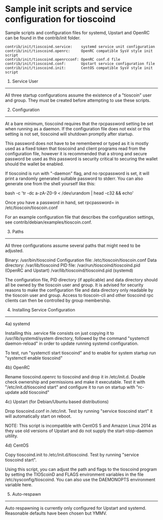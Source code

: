 Sample init scripts and service configuration for tioscoind
==========================================================

Sample scripts and configuration files for systemd, Upstart and OpenRC
can be found in the contrib/init folder.

    contrib/init/tioscoind.service:    systemd service unit configuration
    contrib/init/tioscoind.openrc:     OpenRC compatible SysV style init script
    contrib/init/tioscoind.openrcconf: OpenRC conf.d file
    contrib/init/tioscoind.conf:       Upstart service configuration file
    contrib/init/tioscoind.init:       CentOS compatible SysV style init script

1. Service User
---------------------------------

All three startup configurations assume the existence of a "tioscoin" user
and group.  They must be created before attempting to use these scripts.

2. Configuration
---------------------------------

At a bare minimum, tioscoind requires that the rpcpassword setting be set
when running as a daemon.  If the configuration file does not exist or this
setting is not set, tioscoind will shutdown promptly after startup.

This password does not have to be remembered or typed as it is mostly used
as a fixed token that tioscoind and client programs read from the configuration
file, however it is recommended that a strong and secure password be used
as this password is security critical to securing the wallet should the
wallet be enabled.

If tioscoind is run with "-daemon" flag, and no rpcpassword is set, it will
print a randomly generated suitable password to stderr.  You can also
generate one from the shell yourself like this:

bash -c 'tr -dc a-zA-Z0-9 < /dev/urandom | head -c32 && echo'

Once you have a password in hand, set rpcpassword= in /etc/tioscoin/tioscoin.conf

For an example configuration file that describes the configuration settings,
see contrib/debian/examples/tioscoin.conf.

3. Paths
---------------------------------

All three configurations assume several paths that might need to be adjusted.

Binary:              /usr/bin/tioscoind
Configuration file:  /etc/tioscoin/tioscoin.conf
Data directory:      /var/lib/tioscoind
PID file:            /var/run/tioscoind/tioscoind.pid (OpenRC and Upstart)
                     /var/lib/tioscoind/tioscoind.pid (systemd)

The configuration file, PID directory (if applicable) and data directory
should all be owned by the tioscoin user and group.  It is advised for security
reasons to make the configuration file and data directory only readable by the
tioscoin user and group.  Access to tioscoin-cli and other tioscoind rpc clients
can then be controlled by group membership.

4. Installing Service Configuration
-----------------------------------

4a) systemd

Installing this .service file consists on just copying it to
/usr/lib/systemd/system directory, followed by the command
"systemctl daemon-reload" in order to update running systemd configuration.

To test, run "systemctl start tioscoind" and to enable for system startup run
"systemctl enable tioscoind"

4b) OpenRC

Rename tioscoind.openrc to tioscoind and drop it in /etc/init.d.  Double
check ownership and permissions and make it executable.  Test it with
"/etc/init.d/tioscoind start" and configure it to run on startup with
"rc-update add tioscoind"

4c) Upstart (for Debian/Ubuntu based distributions)

Drop tioscoind.conf in /etc/init.  Test by running "service tioscoind start"
it will automatically start on reboot.

NOTE: This script is incompatible with CentOS 5 and Amazon Linux 2014 as they
use old versions of Upstart and do not supply the start-stop-daemon uitility.

4d) CentOS

Copy tioscoind.init to /etc/init.d/tioscoind. Test by running "service tioscoind start".

Using this script, you can adjust the path and flags to the tioscoind program by
setting the TIOScoinD and FLAGS environment variables in the file
/etc/sysconfig/tioscoind. You can also use the DAEMONOPTS environment variable here.

5. Auto-respawn
-----------------------------------

Auto respawning is currently only configured for Upstart and systemd.
Reasonable defaults have been chosen but YMMV.
